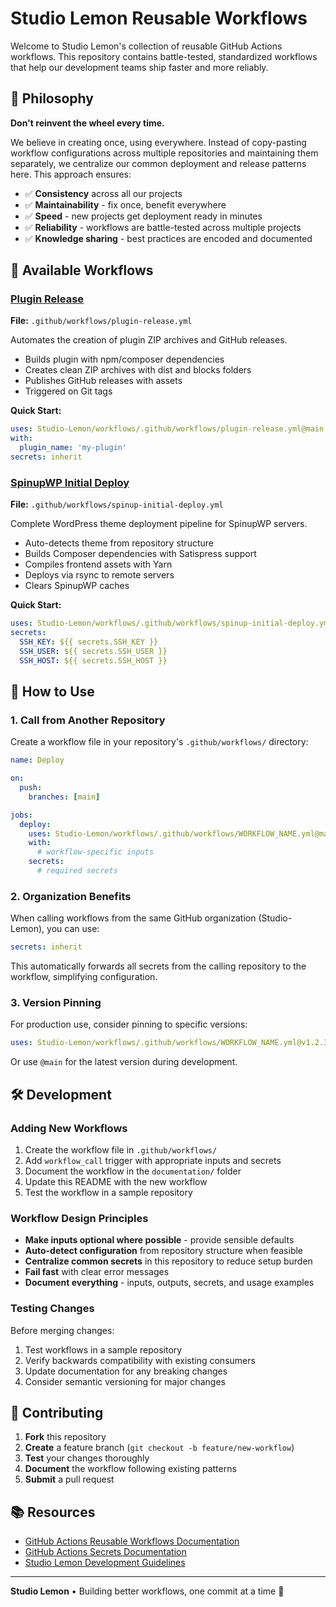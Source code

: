 # Studio Lemon Reusable Workflows

Welcome to Studio Lemon's collection of reusable GitHub Actions workflows. This repository contains battle-tested, standardized workflows that help our development teams ship faster and more reliably.

## 🎯 Philosophy

**Don't reinvent the wheel every time.**

We believe in creating once, using everywhere. Instead of copy-pasting workflow configurations across multiple repositories and maintaining them separately, we centralize our common deployment and release patterns here. This approach ensures:

- ✅ **Consistency** across all our projects
- ✅ **Maintainability** - fix once, benefit everywhere  
- ✅ **Speed** - new projects get deployment ready in minutes
- ✅ **Reliability** - workflows are battle-tested across multiple projects
- ✅ **Knowledge sharing** - best practices are encoded and documented

## 🚀 Available Workflows

### [Plugin Release](./documentation/plugin-release.md)
**File:** `.github/workflows/plugin-release.yml`

Automates the creation of plugin ZIP archives and GitHub releases.

- Builds plugin with npm/composer dependencies
- Creates clean ZIP archives with dist and blocks folders
- Publishes GitHub releases with assets
- Triggered on Git tags

**Quick Start:**
```yaml
uses: Studio-Lemon/workflows/.github/workflows/plugin-release.yml@main
with:
  plugin_name: 'my-plugin'
secrets: inherit
```

### [SpinupWP Initial Deploy](./documentation/spinup-initial-deploy.md) 
**File:** `.github/workflows/spinup-initial-deploy.yml`

Complete WordPress theme deployment pipeline for SpinupWP servers.

- Auto-detects theme from repository structure
- Builds Composer dependencies with Satispress support  
- Compiles frontend assets with Yarn
- Deploys via rsync to remote servers
- Clears SpinupWP caches

**Quick Start:**
```yaml
uses: Studio-Lemon/workflows/.github/workflows/spinup-initial-deploy.yml@main
secrets:
  SSH_KEY: ${{ secrets.SSH_KEY }}
  SSH_USER: ${{ secrets.SSH_USER }}
  SSH_HOST: ${{ secrets.SSH_HOST }}
```

## 📖 How to Use

### 1. Call from Another Repository

Create a workflow file in your repository's `.github/workflows/` directory:

```yaml
name: Deploy

on:
  push:
    branches: [main]

jobs:
  deploy:
    uses: Studio-Lemon/workflows/.github/workflows/WORKFLOW_NAME.yml@main
    with:
      # workflow-specific inputs
    secrets:
      # required secrets
```

### 2. Organization Benefits

When calling workflows from the same GitHub organization (Studio-Lemon), you can use:

```yaml
secrets: inherit
```

This automatically forwards all secrets from the calling repository to the workflow, simplifying configuration.

### 3. Version Pinning

For production use, consider pinning to specific versions:

```yaml
uses: Studio-Lemon/workflows/.github/workflows/WORKFLOW_NAME.yml@v1.2.3
```

Or use `@main` for the latest version during development.

## 🛠 Development

### Adding New Workflows

1. Create the workflow file in `.github/workflows/`
2. Add `workflow_call` trigger with appropriate inputs and secrets
3. Document the workflow in the `documentation/` folder
4. Update this README with the new workflow
5. Test the workflow in a sample repository

### Workflow Design Principles

- **Make inputs optional where possible** - provide sensible defaults
- **Auto-detect configuration** from repository structure when feasible  
- **Centralize common secrets** in this repository to reduce setup burden
- **Fail fast** with clear error messages
- **Document everything** - inputs, outputs, secrets, and usage examples

### Testing Changes

Before merging changes:
1. Test workflows in a sample repository
2. Verify backwards compatibility with existing consumers
3. Update documentation for any breaking changes
4. Consider semantic versioning for major changes

## 🤝 Contributing

1. **Fork** this repository
2. **Create** a feature branch (`git checkout -b feature/new-workflow`)
3. **Test** your changes thoroughly
4. **Document** the workflow following existing patterns
5. **Submit** a pull request

## 📚 Resources

- [GitHub Actions Reusable Workflows Documentation](https://docs.github.com/en/actions/using-workflows/reusing-workflows)
- [GitHub Actions Secrets Documentation](https://docs.github.com/en/actions/security-guides/encrypted-secrets)
- [Studio Lemon Development Guidelines](https://github.com/Studio-Lemon)

---

**Studio Lemon** • Building better workflows, one commit at a time 🍋